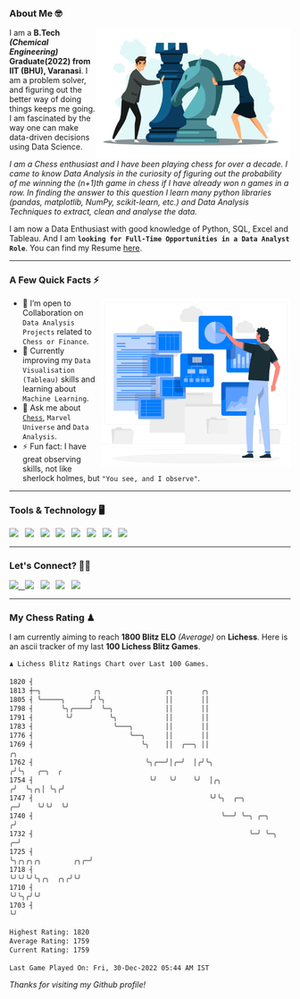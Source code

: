 ### About Me 🤓
<img align="right" alt="Coding" width="350" src="https://github.com/Laxman-Lakhan/Laxman-Lakhan/blob/master/Assets/Chess_Vector.jpg">   

I am a **B.Tech** _**(Chemical Engineering)**_ **Graduate(2022) from IIT (BHU), Varanasi**. I am a problem solver, and figuring out the better way of doing things keeps me going. I am fascinated by the way one can make data-driven decisions using Data Science. 

_I am a Chess enthusiast and I have been playing chess for over a decade. I came to know Data Analysis in the curiosity of figuring out the probability of me winning the (n+1)th game in chess if I have already won n games in a row. In finding the answer to this question I learn many python libraries (pandas, matplotlib, NumPy, scikit-learn, etc.) and Data Analysis Techniques to extract, clean and analyse the data._

I am now a Data Enthusiast with good knowledge of Python, SQL, Excel and Tableau. And I am **`looking for Full-Time Opportunities in a Data Analyst Role`**. You can find my Resume
 [here](https://drive.google.com/file/d/1UIOoogRLj5eGQFQBkuvMmTISZVdl2Ok7/view?usp=sharing).


---

### A Few Quick Facts ⚡️
<img align="right" alt="Coding" width="340" src="https://github.com/Laxman-Lakhan/Laxman-Lakhan/blob/master/Assets/Data_Vector.jpg">   

- 🤝 I’m open to Collaboration on `Data Analysis Projects` related to `Chess or Finance`.
- 📖 Currently improving my `Data Visualisation (Tableau)` skills and learning about `Machine Learning`.
- 💬 Ask me about [`Chess`](https://lichess.org/@/YourKingIsInDanger), `Marvel Universe` and `Data Analysis`.
- ⚡️ Fun fact: I have great observing skills, not like sherlock holmes, but `"You see, and I observe"`.

---
### Tools & Technology 🖥

<img src="https://img.shields.io/badge/Python-white?logo=Python&logoColor=ColorName&style=ShieldStyle" /> &nbsp;
<img src="https://img.shields.io/badge/MySQL-white?logo=MySQL&logoColor=ColorName&style=ShieldStyle" /> &nbsp;
<img src="https://img.shields.io/badge/Tableau-white?logo=Tableau&logoColor=ColorName&style=ShieldStyle" /> &nbsp;
<img src="https://img.shields.io/badge/Excel-white?logo=Microsoft+Excel&logoColor=196F3D&style=ShieldStyle" /> &nbsp;
<img src="https://img.shields.io/badge/Jupyter-white?logo=Jupyter&logoColor=ColorName&style=ShieldStyle" /> &nbsp;
<img src="https://img.shields.io/badge/pandas-white?logo=Pandas&logoColor=000080&style=ShieldStyle" /> &nbsp;
<img src="https://img.shields.io/badge/numpy-white?logo=Numpy&logoColor=85C1E9&style=ShieldStyle" /> &nbsp;
<img src="https://img.shields.io/badge/scikit learn-white?logo=Scikit+Learn&logoColor=ColorName&style=ShieldStyle" /> &nbsp;



---

### Let's Connect? 🫳🏻

<a href="mailto:laxmansingh.lakhan@gmail.com"> <img src="https://img.icons8.com/fluent/48/000000/gmail.png" width="3.5%"/> &nbsp;
[<img src="https://img.icons8.com/color/48/000000/linkedin.png" width="3.5%"/>](https://www.linkedin.com/in/laxman-lakhan/)  &nbsp;
[<img src="https://img.icons8.com/fluent/48/000000/facebook-new.png" width="3.5%"/>](https://www.facebook.com/s.laxmanlakhan/)  &nbsp;
[<img src="https://img.icons8.com/fluent/48/000000/instagram-new.png" width="3.5%"/>](https://www.instagram.com/laxman.lakhan/)  &nbsp;
[<img src="https://img.icons8.com/color/48/000000/twitter.png" width="3.5%"/>](https://twitter.com/laxman__lakhan)  &nbsp;

 ---
  
### My Chess Rating ♟
  
I am currently aiming to reach **1800 Blitz ELO** *(Average)* on **Lichess**. Here is an ascii tracker of my last **100 Lichess Blitz Games**.

  ```
  ♟︎ 𝙻𝚒𝚌𝚑𝚎𝚜𝚜 𝙱𝚕𝚒𝚝𝚣 𝚁𝚊𝚝𝚒𝚗𝚐𝚜 𝙲𝚑𝚊𝚛𝚝 𝚘𝚟𝚎𝚛 𝙻𝚊𝚜𝚝 𝟷00 𝙶𝚊𝚖𝚎𝚜.
  
1820 ┤
1813 ┼─╮             ╭╮                ╭╮       ╭╮
1805 ┤ ╰─────╮      ╭╯╰╮               ││       ││
1798 ┤       ╰╮╭────╯  ╰─╮             ││       ││
1791 ┤        ╰╯         ╰╮            ││       ││
1783 ┤                    ╰───╮        ││       ││
1776 ┤                        ╰──╮     ││       ││
1769 ┤                           ╰╮    ││  ╭──╮ ││                                           ╭╮
1762 ┤                            ╰╮╭──╯│╭─╯  │╭╯╰╮                                         ╭╯╰╮   ╭─╮  ╭
1754 ┤                             ╰╯   ╰╯    ╰╯  │╭╮                                      ╭╯  ╰╮╭╮│ ╰╮╭╯
1747 ┤                                            ╰╯╰╮  ╭─╮                              ╭─╯    ╰╯╰╯  ╰╯
1740 ┤                                               ╰──╯ ╰─╮ ╭─╮                       ╭╯
1732 ┤                                                      ╰─╯ ╰─╮                   ╭─╯
1725 ┤                                                            ╰╮╭╮╭╮╭╮        ╭╮╭─╯
1718 ┤                                                             ╰╯╰╯╰╯╰╮╭╮  ╭╮╭╯╰╯
1710 ┤                                                                    ╰╯╰╮╭╯╰╯
1703 ┤                                                                       ╰╯ 

Highest Rating: 1820
Average Rating: 1759
Current Rating: 1759 

Last Game Played On: Fri, 30-Dec-2022 05:44 AM IST
  ```
  
  
*Thanks for visiting my Github profile!*
